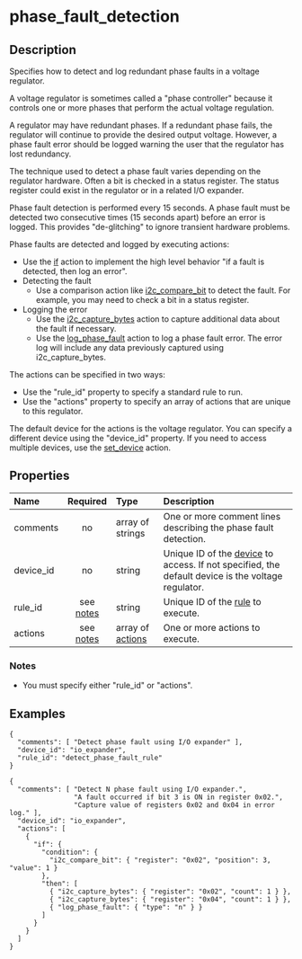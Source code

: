 # phase_fault_detection

## Description

Specifies how to detect and log redundant phase faults in a voltage regulator.

A voltage regulator is sometimes called a "phase controller" because it controls
one or more phases that perform the actual voltage regulation.

A regulator may have redundant phases. If a redundant phase fails, the regulator
will continue to provide the desired output voltage. However, a phase fault
error should be logged warning the user that the regulator has lost redundancy.

The technique used to detect a phase fault varies depending on the regulator
hardware. Often a bit is checked in a status register. The status register could
exist in the regulator or in a related I/O expander.

Phase fault detection is performed every 15 seconds. A phase fault must be
detected two consecutive times (15 seconds apart) before an error is logged.
This provides "de-glitching" to ignore transient hardware problems.

Phase faults are detected and logged by executing actions:

- Use the [if](if.md) action to implement the high level behavior "if a fault is
  detected, then log an error".
- Detecting the fault
  - Use a comparison action like [i2c_compare_bit](i2c_compare_bit.md) to detect
    the fault. For example, you may need to check a bit in a status register.
- Logging the error
  - Use the [i2c_capture_bytes](i2c_capture_bytes.md) action to capture
    additional data about the fault if necessary.
  - Use the [log_phase_fault](log_phase_fault.md) action to log a phase fault
    error. The error log will include any data previously captured using
    i2c_capture_bytes.

The actions can be specified in two ways:

- Use the "rule_id" property to specify a standard rule to run.
- Use the "actions" property to specify an array of actions that are unique to
  this regulator.

The default device for the actions is the voltage regulator. You can specify a
different device using the "device_id" property. If you need to access multiple
devices, use the [set_device](set_device.md) action.

## Properties

| Name      |      Required       | Type                          | Description                                                                                                    |
| :-------- | :-----------------: | :---------------------------- | :------------------------------------------------------------------------------------------------------------- |
| comments  |         no          | array of strings              | One or more comment lines describing the phase fault detection.                                                |
| device_id |         no          | string                        | Unique ID of the [device](device.md) to access. If not specified, the default device is the voltage regulator. |
| rule_id   | see [notes](#notes) | string                        | Unique ID of the [rule](rule.md) to execute.                                                                   |
| actions   | see [notes](#notes) | array of [actions](action.md) | One or more actions to execute.                                                                                |

### Notes

- You must specify either "rule_id" or "actions".

## Examples

```
{
  "comments": [ "Detect phase fault using I/O expander" ],
  "device_id": "io_expander",
  "rule_id": "detect_phase_fault_rule"
}

{
  "comments": [ "Detect N phase fault using I/O expander.",
                "A fault occurred if bit 3 is ON in register 0x02.",
                "Capture value of registers 0x02 and 0x04 in error log." ],
  "device_id": "io_expander",
  "actions": [
    {
      "if": {
        "condition": {
          "i2c_compare_bit": { "register": "0x02", "position": 3, "value": 1 }
        },
        "then": [
          { "i2c_capture_bytes": { "register": "0x02", "count": 1 } },
          { "i2c_capture_bytes": { "register": "0x04", "count": 1 } },
          { "log_phase_fault": { "type": "n" } }
        ]
      }
    }
  ]
}
```

